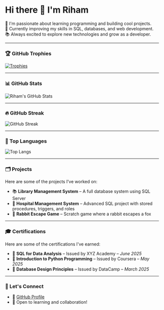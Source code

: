 # Hi there 👋 I'm Riham

🌟 I'm passionate about learning programming and building cool projects.  
🎯 Currently improving my skills in SQL, databases, and web development.  
📚 Always excited to explore new technologies and grow as a developer.

---

### 🏆 GitHub Trophies

[![Trophies](https://github-profile-trophy.vercel.app/?username=Riham2025&theme=radical&no-frame=true&margin-w=10)](https://github.com/ryo-ma/github-profile-trophy)

---

### 📊 GitHub Stats

![Riham's GitHub Stats](https://github-readme-stats.vercel.app/api?username=Riham2025&show_icons=true&theme=radical&include_all_commits=true&count_private=true)

---

### 🔥 GitHub Streak

![GitHub Streak](https://streak-stats.demolab.com?user=Riham2025&theme=radical&hide_border=true)

---

### 🧠 Top Languages

![Top Langs](https://github-readme-stats.vercel.app/api/top-langs/?username=Riham2025&layout=compact&theme=radical)

---

### 🗂️ Projects

Here are some of the projects I've worked on:

- 📚 **Library Management System** – A full database system using SQL Server  
- 🏥 **Hospital Management System** – Advanced SQL project with stored procedures, triggers, and roles  
- 🐰 **Rabbit Escape Game** – Scratch game where a rabbit escapes a fox  

---

### 🎓 Certifications

Here are some of the certifications I've earned:

- 🧾 **SQL for Data Analysis** – Issued by XYZ Academy – *June 2025*  
- 🧾 **Introduction to Python Programming** – Issued by Coursera – *May 2025*  
- 🧾 **Database Design Principles** – Issued by DataCamp – *March 2025*

---

### 💬 Let's Connect

- 💼 [GitHub Profile](https://github.com/Riham2025)
- 📧 Open to learning and collaboration!

